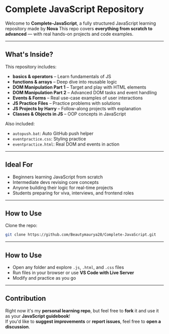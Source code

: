 #  Complete JavaScript Repository

Welcome to **Complete-JavaScript**, a fully structured JavaScript learning repository made by **Nova** 
This repo covers **everything from scratch to advanced** — with real hands-on projects and code examples.

---

##  What's Inside?

This repository includes:

- **basics & operators** – Learn fundamentals of JS  
- **functions & arrays** – Deep dive into reusable logic  
- **DOM Manipulation Part 1** – Target and play with HTML elements  
- **DOM Manipulation Part 2** – Advanced DOM tasks and event handling  
- **Events & Forms** – Real use-case examples of user interactions  
- **JS Practice Files** – Practice problems with solutions  
- **JS Projects by Harry** – Follow-along projects with explanation  
- **Classes & Objects in JS** – OOP concepts in JavaScript  

Also included:

-  `autopush.bat`: Auto GitHub push helper  
-  `eventpractice.css`: Styling practice  
-  `eventpractice.html`: Real DOM and events in action  

---

## Ideal For

- Beginners learning JavaScript from scratch  
- Intermediate devs revising core concepts  
-  Anyone building their logic for real-time projects  
- Students preparing for viva, interviews, and frontend roles  

---

## How to Use

Clone the repo:

```bash
git clone https://github.com/Beautymaurya28/Complete-JavaScript.git
```

---

##  How to Use

- Open any folder and explore `.js`, `.html`, and `.css` files  
- Run files in your browser or use **VS Code with Live Server**  
- Modify and practice as you go  

---

## Contribution

Right now it's my **personal learning repo**, but feel free to **fork** it and use it as your **JavaScript guidebook**!  
If you'd like to **suggest improvements** or **report issues**, feel free to **open a discussion**.

